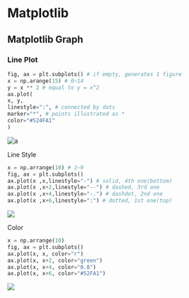 # Matplotlib

## Matplotlib Graph

### Line Plot
```python
fig, ax = plt.subplots() # if empty, generates 1 figure
x = np.arange(15) # 0~14
y = x ** 2 # equal to y = x^2
ax.plot(
x, y,
linestyle=":", # connected by dots
marker="*", # points illustrated as *
color="#524FA1"
)
```
![a](https://user-images.githubusercontent.com/93812258/185698421-4ceff53c-053d-4892-953e-025d25b96e7e.png)

Line Style
```python
x = np.arrange(10) # 1~9
fig, ax = plt.subplots()
ax.plot(x ,x,linestyle="-") # solid, 4th one(bottom)
ax.plot(x ,x+2,linestyle="--") # dashed, 3rd one
ax.plot(x ,x+4,linestyle="-.") # dashdot, 2nd one
ax.plot(x ,x+6,linestyle=":") # dotted, 1st one(top)
```
![](https://user-images.githubusercontent.com/93812258/185699149-4b741d4f-992c-4f3a-87e7-4e31bb7d8c9c.png)

Color
```python
x = np.arrange(10)
fig, ax = plt.subplots()
ax.plot(x, x, color="r")
ax.plot(x, x+2, color="green")
ax.plot(x, x+4, color="0.8")
ax.plot(x, x+6, color="#52FA1")
```
![](https://user-images.githubusercontent.com/93812258/185699572-442512d3-53b3-47a3-b40b-98a8a299974e.png)

